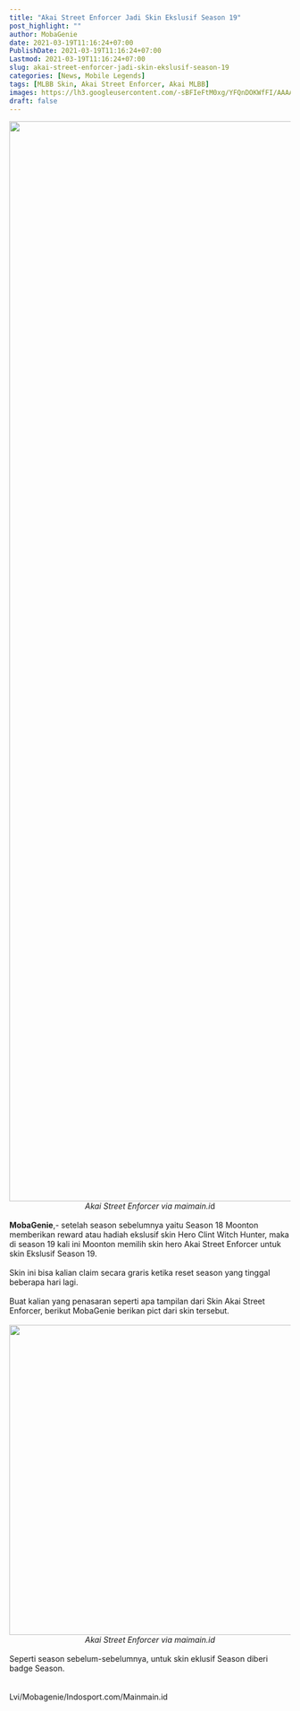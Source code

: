 ```yaml
---
title: "Akai Street Enforcer Jadi Skin Ekslusif Season 19"
post_highlight: ""
author: MobaGenie
date: 2021-03-19T11:16:24+07:00
PublishDate: 2021-03-19T11:16:24+07:00
Lastmod: 2021-03-19T11:16:24+07:00
slug: akai-street-enforcer-jadi-skin-ekslusif-season-19
categories: [News, Mobile Legends]
tags: [MLBB Skin, Akai Street Enforcer, Akai MLBB]
images: https://lh3.googleusercontent.com/-sBFIeFtM0xg/YFQnDOKWfFI/AAAAAAAABvc/Ij_CY1EYeUgoPFxAgBE-Rm309MDRlU58gCLcBGAsYHQ/s2896/IMG_ORG_1616127567542.jpeg
draft: false
---
```


<div  style="text-align: center; clear: both;"><a href="https://lh3.googleusercontent.com/-sBFIeFtM0xg/YFQnDOKWfFI/AAAAAAAABvc/Ij_CY1EYeUgoPFxAgBE-Rm309MDRlU58gCLcBGAsYHQ/s2896/IMG_ORG_1616127567542.jpeg"  ><img  src="https://lh3.googleusercontent.com/-sBFIeFtM0xg/YFQnDOKWfFI/AAAAAAAABvc/Ij_CY1EYeUgoPFxAgBE-Rm309MDRlU58gCLcBGAsYHQ/s2896/IMG_ORG_1616127567542.jpeg"  width="2896" height="1930"  ></a></div><div style="text-align: center;"><i>Akai Street Enforcer via maimain.i</i>d</div><br>
<div><b>MobaGenie</b>,- setelah season sebelumnya yaitu Season 18 Moonton memberikan reward atau hadiah ekslusif skin Hero Clint Witch Hunter, maka di season 19 kali ini Moonton memilih skin hero Akai Street Enforcer untuk skin Ekslusif Season 19.</div><div><br>
</div><div>Skin ini bisa kalian claim secara graris ketika reset season yang tinggal beberapa hari lagi.</div><div><br>
</div><div>Buat kalian yang penasaran seperti apa tampilan dari Skin Akai Street Enforcer, berikut MobaGenie berikan pict dari skin tersebut.</div><div><br>
</div><div><div text-align: center;"><a href="https://lh3.googleusercontent.com/--ofQ0mrHE8k/YFQnEJaf_1I/AAAAAAAABvg/kusXbxynZf8HVM65i0hPB2kEcJTOpMbNwCLcBGAsYHQ/s554/IMG_ORG_1616127693985.jpeg"  ><img  src="https://lh3.googleusercontent.com/--ofQ0mrHE8k/YFQnEJaf_1I/AAAAAAAABvg/kusXbxynZf8HVM65i0hPB2kEcJTOpMbNwCLcBGAsYHQ/s554/IMG_ORG_1616127693985.jpeg"  width="554" height="554"  ></a></div><i><div style="text-align: center;"><i>Akai Street Enforcer via maimain.id</i></div></i><br>
</div><div>Seperti season sebelum-sebelumnya, untuk  skin eklusif Season diberi badge Season.</div><div><br>
</div><div><br>
</div><div>Lvi/Mobagenie/Indosport.com/Mainmain.id</div><div><br>
</div><div><br>
</div><div><br>
</div>
